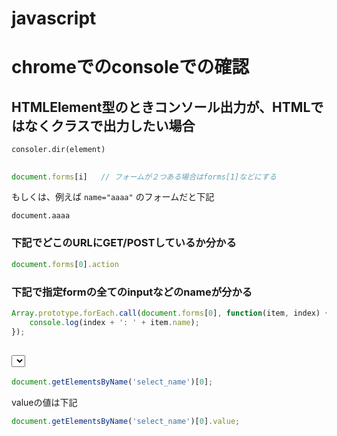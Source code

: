 # javascript

# chromeでのconsoleでの確認

## HTMLElement型のときコンソール出力が、HTMLではなくクラスで出力したい場合

```
consoler.dir(element)
```

## <form>

```javascript
document.forms[i]   // フォームが２つある場合はforms[1]などにする
```

もしくは、例えば `name="aaaa"` のフォームだと下記

```
document.aaaa
```

### 下記でどこのURLにGET/POSTしているか分かる

```javascript
document.forms[0].action
```

### 下記で指定formの全てのinputなどのnameが分かる

```javascript
Array.prototype.forEach.call(document.forms[0], function(item, index) {
    console.log(index + ': ' + item.name);
});
```

## <select>

```javascript
document.getElementsByName('select_name')[0];
```

valueの値は下記

```javascript
document.getElementsByName('select_name')[0].value;
```